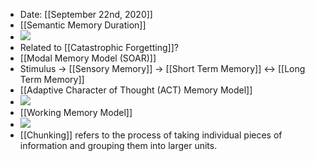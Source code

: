 ---
---
- Date: [[September 22nd, 2020]]
- [[Semantic Memory Duration]]
- ![](https://firebasestorage.googleapis.com/v0/b/firescript-577a2.appspot.com/o/imgs%2Fapp%2FPaperReadings%2FXjEhTh5I4a.png?alt=media&token=12fcbe63-b998-4bef-95af-5c25461df317)
- Related to [[Catastrophic Forgetting]]?
- [[Modal Memory Model (SOAR)]]
- Stimulus -> [[Sensory Memory]] -> [[Short Term Memory]] <-> [[Long Term Memory]]
- [[Adaptive Character of Thought (ACT) Memory Model]]
- ![](https://firebasestorage.googleapis.com/v0/b/firescript-577a2.appspot.com/o/imgs%2Fapp%2FPaperReadings%2FiRxTSsmpfd.png?alt=media&token=009c037b-8219-4aa1-8df5-ba3c415b6e3a)
- [[Working Memory Model]]
- ![](https://firebasestorage.googleapis.com/v0/b/firescript-577a2.appspot.com/o/imgs%2Fapp%2FPaperReadings%2FVrHR3GnaU1.png?alt=media&token=959d5199-5217-48fc-895e-616be20277a7)
- [[Chunking]] refers to the process of taking individual pieces of information and grouping them into larger units.
